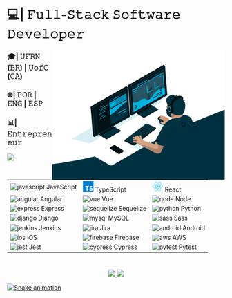# 💻| 𝙵𝚞𝚕𝚕-𝚂𝚝𝚊𝚌𝚔 𝚂𝚘𝚏𝚝𝚠𝚊𝚛𝚎 𝙳𝚎𝚟𝚎𝚕𝚘𝚙𝚎𝚛 

<img align="right" alt="GIF" src="https://github.com/andresdslima/andresdslima/blob/main/img-dev.gif" width="400px" height="300px" />

### 🎓| 𝚄𝙵𝚁𝙽 (𝙱𝚁) | 𝚄𝚘𝚏𝙲 (𝙲𝙰)
### 🌐| 𝙿𝙾𝚁 | 𝙴𝙽𝙶 | 𝙴𝚂𝙿
### 📊| 𝙴𝚗𝚝𝚛𝚎𝚙𝚛𝚎𝚗𝚎𝚞𝚛

<a href="https://www.linkedin.com/in/andrelimadev" target="_blank">
  <img src="https://img.shields.io/badge/-LinkedIn-%230077B5?style=for-the-badge&logo=linkedin&logoColor=white" target="_blank">
</a>
<br />

<br />
<table>
  <tbody>
    <tr>
      <td>
        <img
          src="https://cdn.jsdelivr.net/gh/devicons/devicon/icons/javascript/javascript-original.svg"
          height="25"
          alt="javascript"
        />
        JavaScript
      </td>
      <td>
        <img
          src="https://raw.githubusercontent.com/devicons/devicon/master/icons/typescript/typescript-plain.svg"
          height="25"
          alt="typescript"
        />
        TypeScript
      </td>
      <td>
        <img
          src="https://raw.githubusercontent.com/devicons/devicon/master/icons/react/react-original.svg"
          height="25"
          alt="react"
        />
        React
      </td>
    </tr>
    <tr>
      <td>
        <img
          src="https://cdn.jsdelivr.net/gh/devicons/devicon/icons/angularjs/angularjs-original.svg"
          height="25"
          alt="angular"
        />
        Angular
      </td>
      <td>
        <img
          src="https://cdn.jsdelivr.net/gh/devicons/devicon/icons/vuejs/vuejs-original.svg"
          height="25"
          alt="vue"
        />
        Vue
      </td>
      <td>
        <img
          src="https://cdn.jsdelivr.net/gh/devicons/devicon/icons/nodejs/nodejs-plain.svg"
          height="25"
          alt="node"
        />
        Node
      </td>
    </tr>
    <tr>
      <td>
        <img
          src="https://camo.githubusercontent.com/92a295910076b8f4b5baa465654123887e2179e74a00b91713a0122919cb7e13/68747470733a2f2f736b696c6c69636f6e732e6465762f69636f6e733f693d65787072657373"
          height="30"
          alt="express"
        />
        Express
      </td>
      <td>
        <img
          src="https://cdn.jsdelivr.net/gh/devicons/devicon/icons/sequelize/sequelize-original.svg"
          height="30"
          alt="sequelize"
        />
        Sequelize
      </td>
      <td>
        <img
          src="https://cdn.jsdelivr.net/gh/devicons/devicon/icons/python/python-original.svg"
          height="30"
          alt="python"
        />
        Python
      </td>
    </tr>
    <tr>
      <td>
        <img
          src="https://cdn.jsdelivr.net/gh/devicons/devicon/icons/django/django-plain.svg"
          height="25"
          alt="django"
        />
        Django
      </td>
      <td>
        <img
          src="https://cdn.jsdelivr.net/gh/devicons/devicon/icons/mysql/mysql-original-wordmark.svg"
          height="40"
          alt="mysql"
        />
        MySQL
      </td>
      <td>
        <img
          src="https://cdn.jsdelivr.net/gh/devicons/devicon/icons/sass/sass-original.svg"
          height="30"
          alt="sass"
        />
        Sass
      </td>
    </tr>
    <tr>
      <td>
        <img
          src="https://cdn.jsdelivr.net/gh/devicons/devicon/icons/jenkins/jenkins-original.svg"
          height="30"
          alt="jenkins"
        />
        Jenkins
      </td>
      <td>
        <img
          src="https://cdn.jsdelivr.net/gh/devicons/devicon/icons/jira/jira-original-wordmark.svg"
          height="30"
          alt="jira"
        />
        Jira
      </td>
      <td>
        <img
          src="https://cdn.jsdelivr.net/gh/devicons/devicon/icons/android/android-plain.svg"
          height="25"
          alt="android"
        />
        Android
      </td>
    </tr>
    <tr>
      <td>
        <img
          src="https://cdn.jsdelivr.net/gh/devicons/devicon/icons/apple/apple-original.svg"
          height="30"
          alt="ios"
        />
        iOS
      </td>
      <td>
        <img
          src="https://cdn.jsdelivr.net/gh/devicons/devicon/icons/firebase/firebase-plain.svg"
          height="30"
          alt="firebase"
        />
        Firebase
      </td>
      <td>
        <img
          src="https://camo.githubusercontent.com/9b70a59580f9cdb57e2083a8085cfb55614d3c145cc56ac8a3d3b81870d0f3d1/68747470733a2f2f63646e2e6a7364656c6976722e6e65742f67682f64657669636f6e732f64657669636f6e2f69636f6e732f616d617a6f6e77656273657276696365732f616d617a6f6e77656273657276696365732d6f726967696e616c2e737667"
          height="30"
          alt="aws"
        />
        AWS
      </td>
    </tr>
    <tr>
      <td>
        <img
          src="https://camo.githubusercontent.com/fd37a0ed465d6e14411705324a0d21739377f54ab6d0ae146c68fca8777e16c7/68747470733a2f2f63646e2e6a7364656c6976722e6e65742f67682f64657669636f6e732f64657669636f6e2f69636f6e732f6a6573742f6a6573742d706c61696e2e737667"
          height="25"
          alt="jest"
        />
        Jest
      </td>
      <td>
        <img
          src="https://encrypted-tbn0.gstatic.com/images?q=tbn:ANd9GcTw096u3ueex-hdLDi0vj8x5-qdJRRkK9TabAGWbGnuwg&s"
          height="30"
          alt="cypress"
        />
        Cypress
      </td>
      <td>
        <img
          src="https://cdn.jsdelivr.net/gh/devicons/devicon/icons/pytest/pytest-original.svg"
          height="40"
          alt="pytest"
        />
        Pytest
      </td>
    </tr>
  </tbody>
</table>

#

<div align="center">
  <a href="https://github.com/andresdslima">
  <img height="180em" src="https://github-readme-stats.vercel.app/api?username=andresdslima&show_icons=true&theme=highcontrast&include_all_commits=true&count_private=true" height="100em" />
  <img height="180em" src="https://github-readme-stats.vercel.app/api/top-langs/?username=andresdslima&layout=compact&langs_count=7&theme=highcontrast" height="100em" />
</div>
  
<div>
  
  ![Snake animation](https://github.com/andresdslima/andresdslima/blob/output/github-contribution-grid-snake.svg)
  
</div>
